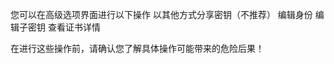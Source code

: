 [//]: # (注意：请把每个句子放在单独一行中， Transifex 将把每一行放置在独立的翻译表单内！)

您可以在高级选项界面进行以下操作
以其他方式分享密钥（不推荐）
编辑身份
编辑子密钥
查看证书详情

在进行这些操作前，请确认您了解具体操作可能带来的危险后果！